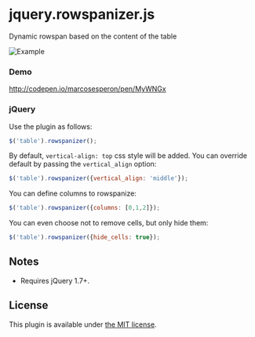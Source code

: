 # jquery.rowspanizer.js
Dynamic rowspan based on the content of the table

![Example](http://i.imgur.com/qLRHlzV.png)

### Demo

<http://codepen.io/marcosesperon/pen/MyWNGx>

### jQuery

Use the plugin as follows:

```js
$('table').rowspanizer();
```

By default, `vertical-align: top` css style will be added. You can override default by passing the `vertical_align` option:
```js
$('table').rowspanizer({vertical_align: 'middle'});
```

You can define columns to rowspanize:

```js
$('table').rowspanizer({columns: [0,1,2]});
```

You can even choose not to remove cells, but only hide them:

```js
$('table').rowspanizer({hide_cells: true});
```

## Notes

* Requires jQuery 1.7+.

## License

This plugin is available under [the MIT license](http://mths.be/mit).
